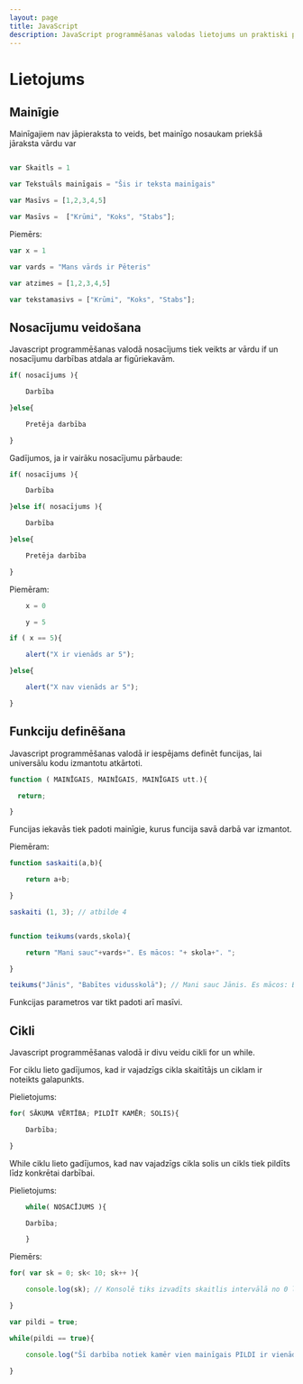```yaml
---
layout: page
title: JavaScript
description: JavaScript programmēšanas valodas lietojums un praktiski piemēri
---
```


# Lietojums

## Mainīgie

Mainīgajiem nav jāpieraksta to veids, bet mainīgo nosaukam priekšā jāraksta vārdu var

~~~js

var Skaitls = 1

var Tekstuāls mainīgais = "Šis ir teksta mainīgais"

var Masīvs = [1,2,3,4,5]

var Masīvs =  ["Krūmi", "Koks", "Stabs"];

~~~~

Piemērs:

~~~js
var x = 1

var vards = "Mans vārds ir Pēteris"

var atzimes = [1,2,3,4,5]

var tekstamasivs = ["Krūmi", "Koks", "Stabs"];

~~~~
## Nosacījumu veidošana

Javascript programmēšanas valodā nosacījums tiek veikts ar vārdu if un nosacījumu darbības atdala ar figūriekavām.
~~~js
if( nosacījums ){

    Darbība

}else{

    Pretēja darbība

}
~~~
Gadījumos, ja ir vairāku nosacījumu pārbaude:
~~~js
if( nosacījums ){

    Darbība

}else if( nosacījums ){

    Darbība

}else{

    Pretēja darbība

}
~~~
Piemēram:
~~~js
    x = 0

    y = 5

if ( x == 5){

    alert("X ir vienāds ar 5");

}else{

    alert("X nav vienāds ar 5");

}
~~~
## Funkciju definēšana

Javascript programmēšanas valodā ir iespējams definēt funcijas, lai universālu kodu izmantotu atkārtoti.
~~~js
function ( MAINĪGAIS, MAINĪGAIS, MAINĪGAIS utt.){

  return;

}
~~~ 
Funcijas iekavās tiek padoti mainīgie, kurus funcija savā darbā var izmantot.

Piemēram:

~~~js
function saskaiti(a,b){

    return a+b;

}

saskaiti (1, 3); // atbilde 4


function teikums(vards,skola){

    return "Mani sauc"+vards+". Es mācos: "+ skola+". ";

}

teikums("Jānis", "Babītes vidusskolā"); // Mani sauc Jānis. Es mācos: Babītes vidusskolā
~~~~

Funkcijas parametros var tikt padoti arī masīvi.

## Cikli

Javascript programmēšanas valodā ir divu veidu cikli for un while.

For ciklu lieto gadījumos, kad ir vajadzīgs cikla skaitītājs un ciklam ir noteikts galapunkts.

Pielietojums:
~~~js
for( SĀKUMA VĒRTĪBA; PILDĪT KAMĒR; SOLIS){

    Darbība;

}
~~~~
While ciklu lieto gadījumos, kad nav vajadzīgs cikla solis un cikls tiek pildīts līdz konkrētai darbībai.

Pielietojums:
~~~js
    while( NOSACĪJUMS ){

    Darbība;

    }
~~~
Piemērs:

~~~js 
for( var sk = 0; sk< 10; sk++ ){

    console.log(sk); // Konsolē tiks izvadīts skaitlis intervālā no 0 līdz 9

}

var pildi = true;

while(pildi == true){

    console.log("Šī darbība notiek kamēr vien mainīgais PILDI ir vienāds ar TRUE");

}

~~~